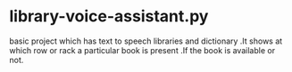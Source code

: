 # library-voice-assistant.py
basic project which has text to speech libraries and dictionary .It shows at which row or rack a particular book is present .If the book is available or not.
